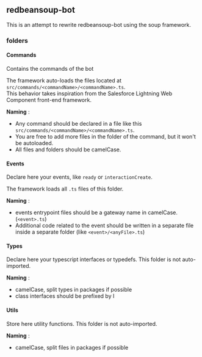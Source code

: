 ## redbeansoup-bot

This is an attempt to rewrite redbeansoup-bot using the soup framework.

### folders

#### Commands

Contains the commands of the bot

The framework auto-loads the files located at `src/commands/<commandName>/<commandName>.ts`.  
This behavior takes inspiration from the Salesforce Lightning Web Component front-end framework.

**Naming** :
* Any command should be declared in a file like this `src/commands/<commandName>/<commandName>.ts`.
* You are free to add more files in the folder of the command, but it won't be autoloaded.
* All files and folders should be camelCase.

#### Events

Declare here your events, like `ready` or `interactionCreate`.

The framework loads all `.ts` files of this folder.

**Naming** :
* events entrypoint files should be a gateway name in camelCase. (`<event>.ts`)
* Additional code related to the event should be written in a separate file inside a separate folder (like `<event>/<anyFile>.ts`)
  

#### Types

Declare here your typescript interfaces or typedefs. This folder is not auto-imported.

**Naming** : 
* camelCase, split types in packages if possible
* class interfaces should be prefixed by I

#### Utils

Store here utility functions. This folder is not auto-imported.

**Naming** : 
* camelCase, split files in packages if possible
